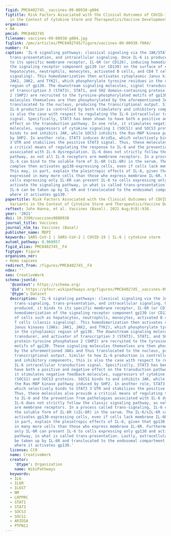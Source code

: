 ```yaml
---
figid: PMC8402745__vaccines-09-00938-g004
figtitle: Risk Factors Associated with the Clinical Outcomes of COVID-19 and Its Variants
  in the Context of Cytokine Storm and Therapeutics/Vaccine Development Challenges
organisms:
- NA
pmcid: PMC8402745
filename: vaccines-09-00938-g004.jpg
figlink: /pmc/articles/PMC8402745/figure/vaccines-09-00938-f004/
number: F4
caption: 'IL-6 signaling pathways: classical signaling via the JAK/STAT pathway, trans-signaling,
  trans-presentation, and intracellular signaling. Once IL-6 is produced, it binds
  to its specific membrane receptor, IL-6R (or CD126), inducing homodimerization of
  the signaling receptor component gp130 (or CD130) on the surface of cells such as
  hepatocytes, neutrophils, monocytes, activated B cells, and CD4 T cells (classic
  signaling). This homodimerization then activates cytoplasmic Janus kinases (JAKs:
  JAK1, JAK2, and TYK2), which phosphorylate tyrosine residues in the cytoplasmic
  region of gp130. The downstream signaling molecules, signal transducer, and activator
  of transcription 3 (STAT3), STAT1, and SH2 domain-containing protein-tyrosine phosphatase
  2 (SHP2) are recruited to the tyrosine-phosphorylated motifs of gp130. These signaling
  molecules themselves are then phosphorylated by the aforementioned JAKs and thus
  translocated to the nucleus, producing the transcriptional output. Similar to how
  IL-6 production is controlled by both stimulatory and inhibitory components, this
  is also the case with respect to regulating the IL-6 intracellular transduction
  signal. Specifically, STAT3 has been shown to have both a positive and negative
  effect on the transduction pathway. In one role, it stimulates negative feedback
  molecules, suppressors of cytokine signaling 1 (SOCS1) and SOCS3 proteins. SOCS1
  binds to and inhibits JAK, while SOCS3 inhibits the Ras-MAP kinase pathway induced
  by SHP2. In another role, STAT3 induces Arid5a, which selectively binds to STAT3
  3′UTR and stabilizes the positive STAT3 signal. Thus, these molecules also provide
  a critical means of regulating the response to IL-6 and the prevention from pathologies
  associated with IL-6 dysregulation. IL-6 does not strictly follow the classic signaling
  pathway, as not all IL-6 receptors are membrane receptors. In a process called trans-signaling,
  IL-6 can bind to the soluble form of IL-6R (sIL-6R) in the serum. The IL-6/sIL-6R
  complex then activates gp130-expressing cells, even if cells lack membrane IL-6R.
  This may, in part, explain the pleiotropic effects of IL-6, given that gp130 is
  expressed in many more cells than those who express membrane IL-6R. Furthermore,
  cells expressing only IL-6R can present IL-6 to cells expressing only gp130 and
  activate the signaling pathway, in what is called trans-presentation. Lastly, extracellular
  IL-6 can be taken up by IL-6R and translocated to the endosomal compartment by endocytosis,
  where it activates gp130.'
papertitle: Risk Factors Associated with the Clinical Outcomes of COVID-19 and Its
  Variants in the Context of Cytokine Storm and Therapeutics/Vaccine Development Challenges.
reftext: John Hanna, et al. Vaccines (Basel). 2021 Aug;9(8):938.
year: '2021'
doi: 10.3390/vaccines9080938
journal_title: Vaccines
journal_nlm_ta: Vaccines (Basel)
publisher_name: MDPI
keywords: SARS-CoV-1 | SARS-CoV-2 | COVID-19 | IL-6 | cytokine storm
automl_pathway: 0.968957
figid_alias: PMC8402745__F4
figtype: Figure
organisms_ner:
- Homo sapiens
redirect_from: /figures/PMC8402745__F4
ndex: ''
seo: CreativeWork
schema-jsonld:
  '@context': https://schema.org/
  '@id': https://pfocr.wikipathways.org/figures/PMC8402745__vaccines-09-00938-g004.html
  '@type': Dataset
  description: 'IL-6 signaling pathways: classical signaling via the JAK/STAT pathway,
    trans-signaling, trans-presentation, and intracellular signaling. Once IL-6 is
    produced, it binds to its specific membrane receptor, IL-6R (or CD126), inducing
    homodimerization of the signaling receptor component gp130 (or CD130) on the surface
    of cells such as hepatocytes, neutrophils, monocytes, activated B cells, and CD4
    T cells (classic signaling). This homodimerization then activates cytoplasmic
    Janus kinases (JAKs: JAK1, JAK2, and TYK2), which phosphorylate tyrosine residues
    in the cytoplasmic region of gp130. The downstream signaling molecules, signal
    transducer, and activator of transcription 3 (STAT3), STAT1, and SH2 domain-containing
    protein-tyrosine phosphatase 2 (SHP2) are recruited to the tyrosine-phosphorylated
    motifs of gp130. These signaling molecules themselves are then phosphorylated
    by the aforementioned JAKs and thus translocated to the nucleus, producing the
    transcriptional output. Similar to how IL-6 production is controlled by both stimulatory
    and inhibitory components, this is also the case with respect to regulating the
    IL-6 intracellular transduction signal. Specifically, STAT3 has been shown to
    have both a positive and negative effect on the transduction pathway. In one role,
    it stimulates negative feedback molecules, suppressors of cytokine signaling 1
    (SOCS1) and SOCS3 proteins. SOCS1 binds to and inhibits JAK, while SOCS3 inhibits
    the Ras-MAP kinase pathway induced by SHP2. In another role, STAT3 induces Arid5a,
    which selectively binds to STAT3 3′UTR and stabilizes the positive STAT3 signal.
    Thus, these molecules also provide a critical means of regulating the response
    to IL-6 and the prevention from pathologies associated with IL-6 dysregulation.
    IL-6 does not strictly follow the classic signaling pathway, as not all IL-6 receptors
    are membrane receptors. In a process called trans-signaling, IL-6 can bind to
    the soluble form of IL-6R (sIL-6R) in the serum. The IL-6/sIL-6R complex then
    activates gp130-expressing cells, even if cells lack membrane IL-6R. This may,
    in part, explain the pleiotropic effects of IL-6, given that gp130 is expressed
    in many more cells than those who express membrane IL-6R. Furthermore, cells expressing
    only IL-6R can present IL-6 to cells expressing only gp130 and activate the signaling
    pathway, in what is called trans-presentation. Lastly, extracellular IL-6 can
    be taken up by IL-6R and translocated to the endosomal compartment by endocytosis,
    where it activates gp130.'
  license: CC0
  name: CreativeWork
  creator:
    '@type': Organization
    name: WikiPathways
  keywords:
  - IL6
  - IL6R
  - IL6ST
  - NM
  - LRPPRC
  - STAT1
  - STAT3
  - SOCS3
  - SOCS1
  - ARID5A
  - PTPN11
---
```

